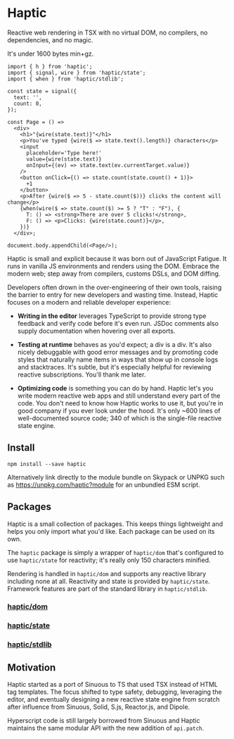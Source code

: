 # Haptic

Reactive web rendering in TSX with no virtual DOM, no compilers, no
dependencies, and no magic.

It's under 1600 bytes min+gz.

```tsx
import { h } from 'haptic';
import { signal, wire } from 'haptic/state';
import { when } from 'haptic/stdlib';

const state = signal({
  text: '',
  count: 0,
});

const Page = () =>
  <div>
    <h1>"{wire(state.text)}"</h1>
    <p>You've typed {wire($ => state.text().length)} characters</p>
    <input
      placeholder='Type here!'
      value={wire(state.text)}
      onInput={(ev) => state.text(ev.currentTarget.value)}
    />
    <button onClick={() => state.count(state.count() + 1)}>
      +1
    </button>
    <p>After {wire($ => 5 - state.count($))} clicks the content will change</p>
    {when(wire($ => state.count($) >= 5 ? "T" : "F"), {
      T: () => <strong>There are over 5 clicks!</strong>,
      F: () => <p>Clicks: {wire(state.count)}</p>,
    })}
  </div>;

document.body.appendChild(<Page/>);
```

Haptic is small and explicit because it was born out of JavaScript Fatigue. It
runs in vanilla JS environments and renders using the DOM. Embrace the modern
web; step away from compilers, customs DSLs, and DOM diffing.

Developers often drown in the over-engineering of their own tools, raising the
barrier to entry for new developers and wasting time. Instead, Haptic focuses on
a modern and reliable developer experience:

- __Writing in the editor__ leverages TypeScript to provide strong type feedback
  and verify code before it's even run. JSDoc comments also supply documentation
  when hovering over all exports.

- __Testing at runtime__ behaves as you'd expect; a div is a div. It's also
  nicely debuggable with good error messages and by promoting code styles that
  naturally name items in ways that show up in console logs and stacktraces.
  It's subtle, but it's especially helpful for reviewing reactive subscriptions.
  You'll thank me later.

- __Optimizing code__ is something you can do by hand. Haptic let's you write
  modern reactive web apps and still understand every part of the code. You
  don't need to know how Haptic works to use it, but you're in good company if
  you ever look under the hood. It's only ~600 lines of well-documented source
  code; 340 of which is the single-file reactive state engine.

## Install

```
npm install --save haptic
```

Alternatively link directly to the module bundle on Skypack or UNPKG such as
https://unpkg.com/haptic?module for an unbundled ESM script.

## Packages

Haptic is a small collection of packages. This keeps things lightweight and
helps you only import what you'd like. Each package can be used on its own.

The `haptic` package is simply a wrapper of `haptic/dom` that's configured to
use `haptic/state` for reactivity; it's really only 150 characters minified.

Rendering is handled in `haptic/dom` and supports any reactive library including
none at all. Reactivity and state is provided by `haptic/state`. Framework
features are part of the standard library in `haptic/stdlib`.

### [haptic/dom](./src/dom/readme.md)

### [haptic/state](./src/state/readme.md)

### [haptic/stdlib](./src/stdlib/readme.md)

## Motivation

Haptic started as a port of Sinuous to TS that used TSX instead of HTML tag
templates. The focus shifted to type safety, debugging, leveraging the editor,
and eventually designing a new reactive state engine from scratch after
influence from Sinuous, Solid, S.js, Reactor.js, and Dipole.

Hyperscript code is still largely borrowed from Sinuous and Haptic maintains the
same modular API with the new addition of `api.patch`.
